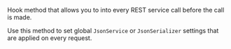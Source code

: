 ﻿Hook method that allows you to into every REST service call before the call is made.

Use this method to set global `JsonService` or `JsonSerializer` settings that are applied on every request.